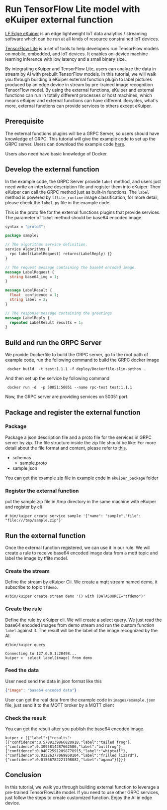 # Run TensorFlow Lite model with eKuiper external function

[LF Edge eKuiper](https://www.lfedge.org/projects/ekuiper/) is an edge lightweight IoT data analytics / streaming
software which can be run at all kinds of resource constrained IoT devices.

[TensorFlow Lite](https://www.tensorflow.org/lite/guide) is a set of tools to help developers run TensorFlow models on
mobile, embedded, and IoT devices. It enables on-device machine learning inference with low latency and a small binary
size.

By integrating eKuiper and TensorFlow Lite, users can analyze the data in stream by AI with prebuilt TensorFlow models.
In this tutorial, we will walk you through building a eKuiper external function plugin to label pictures produced by an edge
device in stream by pre-trained image recognition TensorFlow model. By using the external functions, eKuiper and external functions
can run in totally different processes or host machines, which means eKuiper and external functions can have different lifecycles, what's more, external functions 
can provide services to others except eKuiper.

## Prerequisite

The external functions plugins will be a GRPC Server, so users should have knowledge of GRPC. This tutorial will give the example code to set up the GRPC server.
Users can download the example code [here](https://github.com/lf-edge/ekuiper/blob/master/docs/resources/pythonGRPC.zip). 

Users also need have basic knowledge of Docker. 

## Develop the external function

In the example code, the GRPC Server provide ``label`` method, and users just need write an interface description file and register them into eKuiper. Then eKuiper can call the GRPC method
just as built-in functions. The ``label`` method is powered by ``tflite_runtime`` image classification, for more detail, please check the `label.py` file in the example code.

This is the proto file for the external functions plugins that provide services. The parameter of ``label`` method should be base64 encoded image. 

```proto
syntax = "proto3";

package sample;

// The algorithms service definition.
service Algorithms {
  rpc label(LabelRequest) returns(LabelReply) {}
}

// The request message containing the base64 encoded image.
message LabelRequest {
  string base64_img = 1;
}

message LabelResult {
  float  confidence = 1;
  string label = 2;
}

// The response message containing the greetings
message LabelReply {
  repeated LabelResult results = 1;
}
```

## Build and run the GRPC Server

We provide Dockerfile to build the GRPC server, go to the root path of example code, run the following command to build the GRPC docker image

```shell
 docker build  -t test:1.1.1 -f deploy/Dockerfile-slim-python .
```

And then set up the service by following command

```shell
 docker run -d  -p 50051:50051 --name rpc-test test:1.1.1
```

Now, the GRPC server are providing services on 50051 port. 


## Package and register the external function

### Package

Package a json description file and a proto file for the services in GRPC server by zip. The file structure inside the zip file should be like:
For more detail about the file format and content, please refer to [this](../../extension/external/external_func.md).

- schemas
  - sample.proto
- sample.json

You can get the example zip file in example code in ``ekuiper_package`` folder


### Register the external function

put the sample.zip file in /tmp directory in the same machine with eKuiper and register by cli

```shell
# bin/kuiper create service sample '{"name": "sample","file": "file:///tmp/sample.zip"}'
```

## Run the external function 

Once the external function registered, we can use it in our rule. We will create a rule to receive base64 encoded image data from a mqtt topic and label the image by tflite model.

### Create the stream

Define the stream by eKuiper Cli. We create a mqtt stream named demo, it subscribe to topic ``tfdemo``.

```shell
#/bin/kuiper create stream demo '() with (DATASOURCE="tfdemo")'
```

### Create the rule

Define the rule by eKuiper cli.  We will create a select query. We just read the base64 encoded images from demo stream and run the custom function ``label`` against it. The result will be the label of the image recognized by the AI.

```shell
#/bin/kuiper query

Connecting to 127.0.0.1:20498... 
kuiper >  select label(image) from demo

```

### Feed the data

User need send the data in json format like this
```json
{"image": "base64 encoded data"}
```

User can get the real data from the example code in ``images/example.json`` file, just send it to the MQTT broker by a MQTT client

### Check the result

You can get the result after you publish the base64 encoded image. 

```shell
kuiper > [{"label":{"results":[{"confidence":0.5789139866828918,"label":"tailed frog"},{"confidence":0.3095814287662506,"label":"bullfrog"},{"confidence":0.040725912898778915,"label":"whiptail"},{"confidence":0.03226377069950104,"label":"frilled lizard"},{"confidence":0.01566782221198082,"label":"agama"}]}}]
```

## Conclusion

In this tutorial, we walk you through building external function to leverage a pre-trained TensorFlowLite model. If you need to use other GRPC services, just follow the steps to create customized function. Enjoy the AI in edge device.